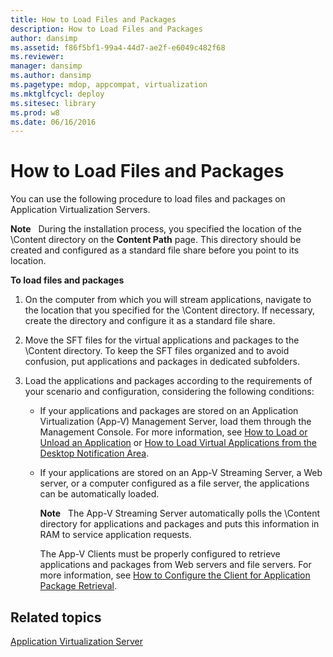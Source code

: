 ```yaml
---
title: How to Load Files and Packages
description: How to Load Files and Packages
author: dansimp
ms.assetid: f86f5bf1-99a4-44d7-ae2f-e6049c482f68
ms.reviewer: 
manager: dansimp
ms.author: dansimp
ms.pagetype: mdop, appcompat, virtualization
ms.mktglfcycl: deploy
ms.sitesec: library
ms.prod: w8
ms.date: 06/16/2016
---
```



# How to Load Files and Packages


You can use the following procedure to load files and packages on Application Virtualization Servers.

**Note**  
During the installation process, you specified the location of the \\Content directory on the **Content Path** page. This directory should be created and configured as a standard file share before you point to its location.

 

**To load files and packages**

1.  On the computer from which you will stream applications, navigate to the location that you specified for the \\Content directory. If necessary, create the directory and configure it as a standard file share.

2.  Move the SFT files for the virtual applications and packages to the \\Content directory. To keep the SFT files organized and to avoid confusion, put applications and packages in dedicated subfolders.

3.  Load the applications and packages according to the requirements of your scenario and configuration, considering the following conditions:

    -   If your applications and packages are stored on an Application Virtualization (App-V) Management Server, load them through the Management Console. For more information, see [How to Load or Unload an Application](how-to-load-or-unload-an-application.md) or [How to Load Virtual Applications from the Desktop Notification Area](how-to-load-virtual-applications-from-the-desktop-notification-area.md).

    -   If your applications are stored on an App-V Streaming Server, a Web server, or a computer configured as a file server, the applications can be automatically loaded.

        **Note**  
        The App-V Streaming Server automatically polls the \\Content directory for applications and packages and puts this information in RAM to service application requests.

        The App-V Clients must be properly configured to retrieve applications and packages from Web servers and file servers. For more information, see [How to Configure the Client for Application Package Retrieval](how-to-configure-the-client-for-application-package-retrieval.md).

         

## Related topics


[Application Virtualization Server](application-virtualization-server.md)

 

 





